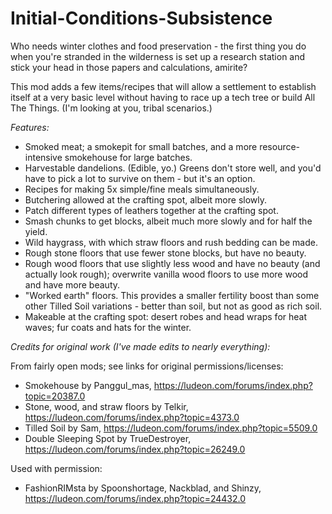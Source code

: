 # Initial-Conditions-Subsistence

Who needs winter clothes and food preservation - the first thing you do when you're stranded in the wilderness is set up a research station and stick your head in those papers and calculations, amirite?
	
This mod adds a few items/recipes that will allow a settlement to establish itself at a very basic level without having to race up a tech tree or build All The Things. (I'm looking at you, tribal scenarios.)
	
_Features:_
	
* Smoked meat; a smokepit for small batches, and a more resource-intensive smokehouse for large batches.
* Harvestable dandelions. (Edible, yo.) Greens don't store well, and you'd have to pick a lot to survive on them - but it's an option.
* Recipes for making 5x simple/fine meals simultaneously.
* Butchering allowed at the crafting spot, albeit more slowly.
* Patch different types of leathers together at the crafting spot.
* Smash chunks to get blocks, albeit much more slowly and for half the yield.
* Wild haygrass, with which straw floors and rush bedding can be made.
* Rough stone floors that use fewer stone blocks, but have no beauty.
* Rough wood floors that use slightly less wood and have no beauty (and actually look rough); overwrite vanilla wood floors to use more wood and have more beauty.
* "Worked earth" floors. This provides a smaller fertility boost than some other Tilled Soil variations - better than soil, but not as good as rich soil.
* Makeable at the crafting spot: desert robes and head wraps for heat waves; fur coats and hats for the winter.
	
_Credits for original work (I've made edits to nearly everything):_
	
From fairly open mods; see links for original permissions/licenses:	
* Smokehouse by Panggul_mas, https://ludeon.com/forums/index.php?topic=20387.0
* Stone, wood, and straw floors by Telkir, https://ludeon.com/forums/index.php?topic=4373.0
* Tilled Soil by Sam, https://ludeon.com/forums/index.php?topic=5509.0
* Double Sleeping Spot by TrueDestroyer, https://ludeon.com/forums/index.php?topic=26249.0
	
Used with permission:
* FashionRIMsta by Spoonshortage, Nackblad, and Shinzy, https://ludeon.com/forums/index.php?topic=24432.0
	
